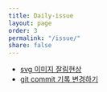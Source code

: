 ```yaml
---
title: Daily-issue
layout: page
order: 3
permalink: "/issue/"
share: false
---
```


* [svg 이미지 잘림현상](2020/04/23/issue00/)
* [git commit 기록 변경하기](2020/04/23/issue01/)